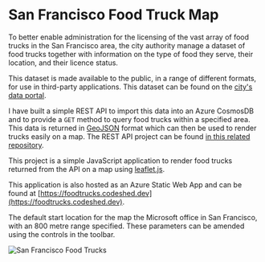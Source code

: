 # San Francisco Food Truck Map

To better enable administration for the licensing of the vast array of food trucks in the San Francisco area, the city authority manage a dataset of food trucks together with information on the type of food they serve, their location, and their licence status.

This dataset is made available to the public, in a range of different formats, for use in third-party applications. This dataset can be found on the [city's data portal](https://data.sfgov.org/Economy-and-Community/Mobile-Food-Facility-Permit/rqzj-sfat/data).

I have built a simple REST API to import this data into an Azure CosmosDB and to provide a `GET` method to query food trucks within a specified area. This data is returned in [GeoJSON](https://datatracker.ietf.org/doc/html/rfc7946) format which can then be used to render trucks easily on a map. The REST API project can be found [in this related repository](https://github.com/irarainey/food-truck-api).

This project is a simple JavaScript application to render food trucks returned from the API on a map using [leaflet.js](https://leafletjs.com/).

This application is also hosted as an Azure Static Web App and can be found at [https://foodtrucks.codeshed.dev](https://foodtrucks.codeshed.dev).

The default start location for the map the Microsoft office in San Francisco, with an 800 metre range specified. These parameters can be amended using the controls in the toolbar.

![San Francisco Food Trucks](https://foodtruckapistorage.z22.web.core.windows.net/foodtrucks.codeshed.dev.png)

